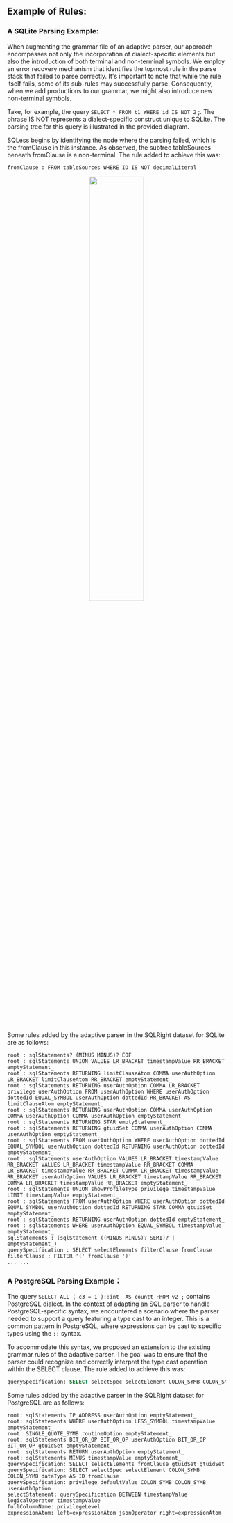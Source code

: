 ## Example of Rules:

### A SQLite Parsing Example:

When augmenting the grammar file of an adaptive parser, our approach encompasses not only the incorporation of dialect-specific elements but also the introduction of both terminal and non-terminal symbols. We employ an error recovery mechanism that identifies the topmost rule in the parse stack that failed to parse correctly. It's important to note that while the rule itself fails, some of its sub-rules may successfully parse. Consequently, when we add productions to our grammar, we might also introduce new non-terminal symbols.

Take, for example, the query `SELECT * FROM t1 WHERE id IS NOT 2` ;. The phrase IS NOT represents a dialect-specific construct unique to SQLite. The parsing tree for this query is illustrated in the provided diagram.

SQLess begins by identifying the node where the parsing failed, which is the fromClause in this instance. As observed, the subtree tableSources beneath fromClause is a non-terminal. The rule added to achieve this was:

```
fromClause : FROM tableSources WHERE ID IS NOT decimalLiteral
```

<p align="center">
  <img src="https://github.com/SQLess/Examples/assets/153704279/1a39f5c1-21a0-4418-a950-5fc5d022c337" width="50%" />
</p>



Some rules added by the adaptive parser in the SQLRight dataset for SQLite are as follows:

```
root : sqlStatements? (MINUS MINUS)? EOF
root : sqlStatements UNION VALUES LR_BRACKET timestampValue RR_BRACKET emptyStatement_
root : sqlStatements RETURNING limitClauseAtom COMMA userAuthOption LR_BRACKET limitClauseAtom RR_BRACKET emptyStatement_
root : sqlStatements RETURNING userAuthOption COMMA LR_BRACKET privilege userAuthOption FROM userAuthOption WHERE userAuthOption dottedId EQUAL_SYMBOL userAuthOption dottedId RR_BRACKET AS limitClauseAtom emptyStatement_
root : sqlStatements RETURNING userAuthOption COMMA userAuthOption COMMA userAuthOption COMMA userAuthOption emptyStatement_
root : sqlStatements RETURNING STAR emptyStatement_
root : sqlStatements RETURNING gtuidSet COMMA userAuthOption COMMA userAuthOption emptyStatement_
root : sqlStatements FROM userAuthOption WHERE userAuthOption dottedId EQUAL_SYMBOL userAuthOption dottedId RETURNING userAuthOption dottedId emptyStatement_
root : sqlStatements userAuthOption VALUES LR_BRACKET timestampValue RR_BRACKET VALUES LR_BRACKET timestampValue RR_BRACKET COMMA LR_BRACKET timestampValue RR_BRACKET COMMA LR_BRACKET timestampValue RR_BRACKET userAuthOption VALUES LR_BRACKET timestampValue RR_BRACKET COMMA LR_BRACKET timestampValue RR_BRACKET emptyStatement_
root : sqlStatements UNION showProfileType privilege timestampValue LIMIT timestampValue emptyStatement_
root : sqlStatements FROM userAuthOption WHERE userAuthOption dottedId EQUAL_SYMBOL userAuthOption dottedId RETURNING STAR COMMA gtuidSet emptyStatement_
root : sqlStatements RETURNING userAuthOption dottedId emptyStatement_
root : sqlStatements WHERE userAuthOption EQUAL_SYMBOL timestampValue emptyStatement_
sqlStatements : (sqlStatement ((MINUS MINUS)? SEMI)? | emptyStatement_)
querySpecification : SELECT selectElements filterClause fromClause
filterClause : FILTER '(' fromClause ')'
... ...
```





### A PostgreSQL Parsing Example：

The query `SELECT ALL ( c3 = 1 )::int  AS countt FROM v2 ;` contains PostgreSQL dialect. In the context of adapting an SQL parser to handle PostgreSQL-specific syntax, we encountered a scenario where the parser needed to support a query featuring a type cast to an integer. This is a common pattern in PostgreSQL, where expressions can be cast to specific types using the `::` syntax.

To accommodate this syntax, we proposed an extension to the existing grammar rules of the adaptive parser. The goal was to ensure that the parser could recognize and correctly interpret the type cast operation within the SELECT clause. The rule added to achieve this was:

```sql
querySpecification: SELECT selectSpec selectElement COLON_SYMB COLON_SYMB dataType AS ID fromClause
```

Some rules added by the adaptive parser in the SQLRight dataset for PostgreSQL are as follows:

```
root: sqlStatements IP_ADDRESS userAuthOption emptyStatement_
root: sqlStatements WHERE userAuthOption LESS_SYMBOL timestampValue emptyStatement_
root: SINGLE_QUOTE_SYMB routineOption emptyStatement_
root: sqlStatements BIT_OR_OP BIT_OR_OP userAuthOption BIT_OR_OP BIT_OR_OP gtuidSet emptyStatement_
root: sqlStatements RETURN userAuthOption emptyStatement_
root: sqlStatements MINUS timestampValue emptyStatement_
querySpecification: SELECT selectElements fromClause gtuidSet gtuidSet
querySpecification: SELECT selectSpec selectElement COLON_SYMB COLON_SYMB dataType AS ID fromClause
querySpecification: privilege defaultValue COLON_SYMB COLON_SYMB userAuthOption
selectStatement: querySpecification BETWEEN timestampValue logicalOperator timestampValue
fullColumnName: privilegeLevel
expressionAtom: left=expressionAtom jsonOperator right=expressionAtom 
```



